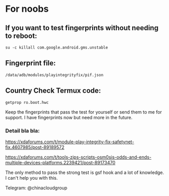 # For noobs

## If you want to test fingerprints without needing to reboot:
```su -c killall com.google.android.gms.unstable```

## Fingerprint file:
```/data/adb/modules/playintegrityfix/pif.json```

## Country Check Termux code:
```getprop ro.boot.hwc```

Keep the fingerprints that pass the test for yourself or send them to me for support. I have fingerprints now but need more in the future.

### Detail bla bla:

https://xdaforums.com/t/module-play-integrity-fix-safetynet-fix.4607985/post-89189572

https://xdaforums.com/t/tools-zips-scripts-osm0sis-odds-and-ends-multiple-devices-platforms.2239421/post-89173470

The only method to pass the strong test is gsf hook and a lot of knowledge. I can't help you with this.

Telegram: @chinacloudgroup
